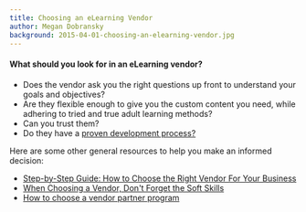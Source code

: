 ```yaml
---
title: Choosing an eLearning Vendor
author: Megan Dobransky
background: 2015-04-01-choosing-an-elearning-vendor.jpg
---
```

#### What should you look for in an eLearning vendor?

* Does the vendor ask you the right questions up front to understand your goals and objectives?
* Are they flexible enough to give you the custom content you need, while adhering to tried and true adult learning methods?
* Can you trust them? 
* Do they have a
[proven development process?](http://edgepointlearning.com/blog/2013/11/14/whats-the-key-to-creating-a-successful-elearning-project)

Here are some other general resources to help you make an informed decision:

* [Step-by-Step Guide: How to Choose the Right Vendor For Your Business](http://huff.to/1csb3oR)
* [When Choosing a Vendor, Don't Forget the Soft Skills](http://bit.ly/1csbrnb)
* [How to choose a vendor partner program](http://searchitchannel.techtarget.com/feature/How-to-choose-a-vendor-partner-program)
